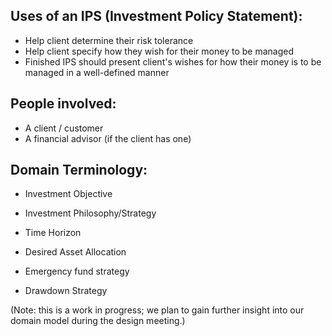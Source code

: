 
## Uses of an IPS (Investment Policy Statement):
- Help client determine their risk tolerance
- Help client specify how they wish for their money to be managed
- Finished IPS should present client's wishes for how their money is to be managed in a well-defined manner

## People involved:
- A client / customer
- A financial advisor (if the client has one)

## Domain Terminology:
- Investment Objective
- Investment Philosophy/Strategy
- Time Horizon
- Desired Asset Allocation

- Emergency fund strategy
- Drawdown Strategy

(Note: this is a work in progress; we plan to gain further insight into our domain model during the design meeting.)
